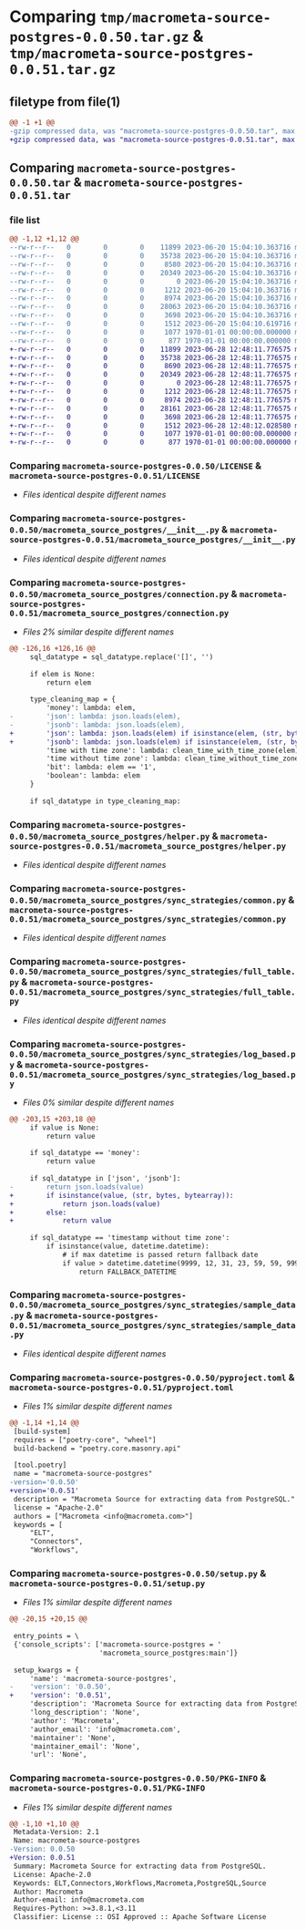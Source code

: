 # Comparing `tmp/macrometa-source-postgres-0.0.50.tar.gz` & `tmp/macrometa-source-postgres-0.0.51.tar.gz`

## filetype from file(1)

```diff
@@ -1 +1 @@
-gzip compressed data, was "macrometa-source-postgres-0.0.50.tar", max compression
+gzip compressed data, was "macrometa-source-postgres-0.0.51.tar", max compression
```

## Comparing `macrometa-source-postgres-0.0.50.tar` & `macrometa-source-postgres-0.0.51.tar`

### file list

```diff
@@ -1,12 +1,12 @@
--rw-r--r--   0        0        0    11899 2023-06-20 15:04:10.363716 macrometa-source-postgres-0.0.50/LICENSE
--rw-r--r--   0        0        0    35738 2023-06-20 15:04:10.363716 macrometa-source-postgres-0.0.50/macrometa_source_postgres/__init__.py
--rw-r--r--   0        0        0     8580 2023-06-20 15:04:10.363716 macrometa-source-postgres-0.0.50/macrometa_source_postgres/connection.py
--rw-r--r--   0        0        0    20349 2023-06-20 15:04:10.363716 macrometa-source-postgres-0.0.50/macrometa_source_postgres/helper.py
--rw-r--r--   0        0        0        0 2023-06-20 15:04:10.363716 macrometa-source-postgres-0.0.50/macrometa_source_postgres/sync_strategies/__init__.py
--rw-r--r--   0        0        0     1212 2023-06-20 15:04:10.363716 macrometa-source-postgres-0.0.50/macrometa_source_postgres/sync_strategies/common.py
--rw-r--r--   0        0        0     8974 2023-06-20 15:04:10.363716 macrometa-source-postgres-0.0.50/macrometa_source_postgres/sync_strategies/full_table.py
--rw-r--r--   0        0        0    28063 2023-06-20 15:04:10.363716 macrometa-source-postgres-0.0.50/macrometa_source_postgres/sync_strategies/log_based.py
--rw-r--r--   0        0        0     3698 2023-06-20 15:04:10.363716 macrometa-source-postgres-0.0.50/macrometa_source_postgres/sync_strategies/sample_data.py
--rw-r--r--   0        0        0     1512 2023-06-20 15:04:10.619716 macrometa-source-postgres-0.0.50/pyproject.toml
--rw-r--r--   0        0        0     1077 1970-01-01 00:00:00.000000 macrometa-source-postgres-0.0.50/setup.py
--rw-r--r--   0        0        0      877 1970-01-01 00:00:00.000000 macrometa-source-postgres-0.0.50/PKG-INFO
+-rw-r--r--   0        0        0    11899 2023-06-28 12:48:11.776575 macrometa-source-postgres-0.0.51/LICENSE
+-rw-r--r--   0        0        0    35738 2023-06-28 12:48:11.776575 macrometa-source-postgres-0.0.51/macrometa_source_postgres/__init__.py
+-rw-r--r--   0        0        0     8690 2023-06-28 12:48:11.776575 macrometa-source-postgres-0.0.51/macrometa_source_postgres/connection.py
+-rw-r--r--   0        0        0    20349 2023-06-28 12:48:11.776575 macrometa-source-postgres-0.0.51/macrometa_source_postgres/helper.py
+-rw-r--r--   0        0        0        0 2023-06-28 12:48:11.776575 macrometa-source-postgres-0.0.51/macrometa_source_postgres/sync_strategies/__init__.py
+-rw-r--r--   0        0        0     1212 2023-06-28 12:48:11.776575 macrometa-source-postgres-0.0.51/macrometa_source_postgres/sync_strategies/common.py
+-rw-r--r--   0        0        0     8974 2023-06-28 12:48:11.776575 macrometa-source-postgres-0.0.51/macrometa_source_postgres/sync_strategies/full_table.py
+-rw-r--r--   0        0        0    28161 2023-06-28 12:48:11.776575 macrometa-source-postgres-0.0.51/macrometa_source_postgres/sync_strategies/log_based.py
+-rw-r--r--   0        0        0     3698 2023-06-28 12:48:11.776575 macrometa-source-postgres-0.0.51/macrometa_source_postgres/sync_strategies/sample_data.py
+-rw-r--r--   0        0        0     1512 2023-06-28 12:48:12.028580 macrometa-source-postgres-0.0.51/pyproject.toml
+-rw-r--r--   0        0        0     1077 1970-01-01 00:00:00.000000 macrometa-source-postgres-0.0.51/setup.py
+-rw-r--r--   0        0        0      877 1970-01-01 00:00:00.000000 macrometa-source-postgres-0.0.51/PKG-INFO
```

### Comparing `macrometa-source-postgres-0.0.50/LICENSE` & `macrometa-source-postgres-0.0.51/LICENSE`

 * *Files identical despite different names*

### Comparing `macrometa-source-postgres-0.0.50/macrometa_source_postgres/__init__.py` & `macrometa-source-postgres-0.0.51/macrometa_source_postgres/__init__.py`

 * *Files identical despite different names*

### Comparing `macrometa-source-postgres-0.0.50/macrometa_source_postgres/connection.py` & `macrometa-source-postgres-0.0.51/macrometa_source_postgres/connection.py`

 * *Files 2% similar despite different names*

```diff
@@ -126,16 +126,16 @@
     sql_datatype = sql_datatype.replace('[]', '')
 
     if elem is None:
         return elem
 
     type_cleaning_map = {
         'money': lambda: elem,
-        'json': lambda: json.loads(elem),
-        'jsonb': lambda: json.loads(elem),
+        'json': lambda: json.loads(elem) if isinstance(elem, (str, bytes, bytearray)) else elem,
+        'jsonb': lambda: json.loads(elem) if isinstance(elem, (str, bytes, bytearray)) else elem,
         'time with time zone': lambda: clean_time_with_time_zone(elem),
         'time without time zone': lambda: clean_time_without_time_zone(elem),
         'bit': lambda: elem == '1',
         'boolean': lambda: elem
     }
 
     if sql_datatype in type_cleaning_map:
```

### Comparing `macrometa-source-postgres-0.0.50/macrometa_source_postgres/helper.py` & `macrometa-source-postgres-0.0.51/macrometa_source_postgres/helper.py`

 * *Files identical despite different names*

### Comparing `macrometa-source-postgres-0.0.50/macrometa_source_postgres/sync_strategies/common.py` & `macrometa-source-postgres-0.0.51/macrometa_source_postgres/sync_strategies/common.py`

 * *Files identical despite different names*

### Comparing `macrometa-source-postgres-0.0.50/macrometa_source_postgres/sync_strategies/full_table.py` & `macrometa-source-postgres-0.0.51/macrometa_source_postgres/sync_strategies/full_table.py`

 * *Files identical despite different names*

### Comparing `macrometa-source-postgres-0.0.50/macrometa_source_postgres/sync_strategies/log_based.py` & `macrometa-source-postgres-0.0.51/macrometa_source_postgres/sync_strategies/log_based.py`

 * *Files 0% similar despite different names*

```diff
@@ -203,15 +203,18 @@
     if value is None:
         return value
 
     if sql_datatype == 'money':
         return value
 
     if sql_datatype in ['json', 'jsonb']:
-        return json.loads(value)
+        if isinstance(value, (str, bytes, bytearray)):
+            return json.loads(value)
+        else:
+            return value
 
     if sql_datatype == 'timestamp without time zone':
         if isinstance(value, datetime.datetime):
             # if max datetime is passed return fallback date
             if value > datetime.datetime(9999, 12, 31, 23, 59, 59, 999000):
                 return FALLBACK_DATETIME
```

### Comparing `macrometa-source-postgres-0.0.50/macrometa_source_postgres/sync_strategies/sample_data.py` & `macrometa-source-postgres-0.0.51/macrometa_source_postgres/sync_strategies/sample_data.py`

 * *Files identical despite different names*

### Comparing `macrometa-source-postgres-0.0.50/pyproject.toml` & `macrometa-source-postgres-0.0.51/pyproject.toml`

 * *Files 1% similar despite different names*

```diff
@@ -1,14 +1,14 @@
 [build-system]
 requires = ["poetry-core", "wheel"]
 build-backend = "poetry.core.masonry.api"
 
 [tool.poetry]
 name = "macrometa-source-postgres"
-version='0.0.50'
+version='0.0.51'
 description = "Macrometa Source for extracting data from PostgreSQL."
 license = "Apache-2.0"
 authors = ["Macrometa <info@macrometa.com>"]
 keywords = [
     "ELT",
     "Connectors",
     "Workflows",
```

### Comparing `macrometa-source-postgres-0.0.50/setup.py` & `macrometa-source-postgres-0.0.51/setup.py`

 * *Files 1% similar despite different names*

```diff
@@ -20,15 +20,15 @@
 
 entry_points = \
 {'console_scripts': ['macrometa-source-postgres = '
                      'macrometa_source_postgres:main']}
 
 setup_kwargs = {
     'name': 'macrometa-source-postgres',
-    'version': '0.0.50',
+    'version': '0.0.51',
     'description': 'Macrometa Source for extracting data from PostgreSQL.',
     'long_description': 'None',
     'author': 'Macrometa',
     'author_email': 'info@macrometa.com',
     'maintainer': 'None',
     'maintainer_email': 'None',
     'url': 'None',
```

### Comparing `macrometa-source-postgres-0.0.50/PKG-INFO` & `macrometa-source-postgres-0.0.51/PKG-INFO`

 * *Files 1% similar despite different names*

```diff
@@ -1,10 +1,10 @@
 Metadata-Version: 2.1
 Name: macrometa-source-postgres
-Version: 0.0.50
+Version: 0.0.51
 Summary: Macrometa Source for extracting data from PostgreSQL.
 License: Apache-2.0
 Keywords: ELT,Connectors,Workflows,Macrometa,PostgreSQL,Source
 Author: Macrometa
 Author-email: info@macrometa.com
 Requires-Python: >=3.8.1,<3.11
 Classifier: License :: OSI Approved :: Apache Software License
```

